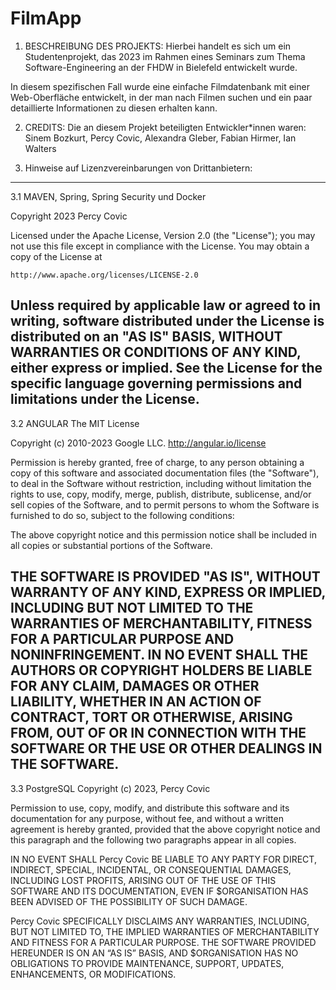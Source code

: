 # FilmApp
1. BESCHREIBUNG DES PROJEKTS: 
Hierbei handelt es sich um ein Studentenprojekt, das 2023 im Rahmen eines Seminars zum Thema 
Software-Engineering an der FHDW in Bielefeld entwickelt wurde.

In diesem spezifischen Fall wurde eine einfache Filmdatenbank mit einer Web-Oberfläche 
entwickelt, in der man nach Filmen suchen und ein paar detaillierte Informationen 
zu diesen erhalten kann.

2. CREDITS:
Die an diesem Projekt beteiligten Entwickler*innen waren:
Sinem Bozkurt,
Percy Covic,
Alexandra Gleber,
Fabian Hirmer,
Ian Walters

3. Hinweise auf Lizenzvereinbarungen von Drittanbietern:
------------------------------------------------------------------------------
3.1 MAVEN, Spring, Spring Security und Docker

Copyright 2023 Percy Covic

Licensed under the Apache License, Version 2.0 (the "License");
you may not use this file except in compliance with the License.
You may obtain a copy of the License at

    http://www.apache.org/licenses/LICENSE-2.0

Unless required by applicable law or agreed to in writing, software
distributed under the License is distributed on an "AS IS" BASIS,
WITHOUT WARRANTIES OR CONDITIONS OF ANY KIND, either express or implied.
See the License for the specific language governing permissions and
limitations under the License.
-------------------------------------------------------------------------------
3.2 ANGULAR
The MIT License

Copyright (c) 2010-2023 Google LLC. http://angular.io/license

Permission is hereby granted, free of charge, to any person obtaining a copy of this 
software and associated documentation files (the "Software"), to deal in the Software 
without restriction, including without limitation the rights to use, copy, modify, merge, 
publish, distribute, sublicense, and/or sell copies of the Software, and to permit persons 
to whom the Software is furnished to do so, subject to the following conditions:

The above copyright notice and this permission notice shall be included in all copies or 
substantial portions of the Software.

THE SOFTWARE IS PROVIDED "AS IS", WITHOUT WARRANTY OF ANY KIND, EXPRESS OR IMPLIED, 
INCLUDING BUT NOT LIMITED TO THE WARRANTIES OF MERCHANTABILITY, FITNESS FOR A PARTICULAR 
PURPOSE AND NONINFRINGEMENT. IN NO EVENT SHALL THE AUTHORS OR COPYRIGHT HOLDERS BE LIABLE 
FOR ANY CLAIM, DAMAGES OR OTHER LIABILITY, WHETHER IN AN ACTION OF CONTRACT, TORT OR 
OTHERWISE, ARISING FROM, OUT OF OR IN CONNECTION WITH THE SOFTWARE OR THE USE OR OTHER DEALINGS
IN THE SOFTWARE.
--------------------------------------------------------------------------------
3.3 PostgreSQL
Copyright (c) 2023, Percy Covic

Permission to use, copy, modify, and distribute this software and its documentation for any purpose,
without fee, and without a written agreement is hereby granted, provided that the above copyright
notice and this paragraph and the following two paragraphs appear in all copies.

IN NO EVENT SHALL Percy Covic BE LIABLE TO ANY PARTY FOR DIRECT, INDIRECT, SPECIAL, INCIDENTAL,
OR CONSEQUENTIAL DAMAGES, INCLUDING LOST PROFITS, ARISING OUT OF THE USE OF THIS SOFTWARE AND 
ITS DOCUMENTATION, EVEN IF $ORGANISATION HAS BEEN ADVISED OF THE POSSIBILITY OF SUCH DAMAGE.

Percy Covic SPECIFICALLY DISCLAIMS ANY WARRANTIES, INCLUDING, BUT NOT LIMITED TO, THE IMPLIED
WARRANTIES OF MERCHANTABILITY AND FITNESS FOR A PARTICULAR PURPOSE. THE SOFTWARE PROVIDED 
HEREUNDER IS ON AN “AS IS” BASIS, AND $ORGANISATION HAS NO OBLIGATIONS TO PROVIDE MAINTENANCE, 
SUPPORT, UPDATES, ENHANCEMENTS, OR MODIFICATIONS.
